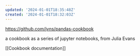 ```yaml
---
updated: '2024-01-01T18:35:48Z'
created: '2024-01-01T18:32:03Z'
---
```

https://github.com/jvns/pandas-cookbook

a cookbook as a series of jupyter notebooks, from Julia Evans

[[Cookbook documentation]]